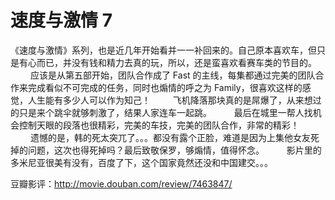 # 速度与激情 7

《速度与激情》系列，也是近几年开始看并一一补回来的。自己原本喜欢车，但只是有心而已，并没有钱和精力去真的玩，所以，还是蛮喜欢看赛车类的节目的。 
　　 
应该是从第五部开始，团队合作成了 Fast 的主线，每集都通过完美的团队合作来完成看似不可完成的任务，同时也煽情的呼之为 Family，很喜欢这样的感觉，人生能有多少人可以作为知己！ 
　　 
飞机降落那块真的是屌爆了，从来想过的只是来个跳伞就够刺激了，结果人家连车一起跳。 
　　 
最后在城里一帮人找机会控制天眼的段落也很精彩，完美的车技，完美的团队合作，非常的精彩！ 
　　 
遗憾的是，韩的死太突兀了。。。都没有露个正脸，难道是因为上集他女友死掉的问题，这次也得死掉吗？最后致敬保罗，够煽情，值得怀念。 
　　 
影片里的多米尼亚很美有没有，百度了下，这个国家竟然还没和中国建交。。。

豆瓣影评：<http://movie.douban.com/review/7463847/>
